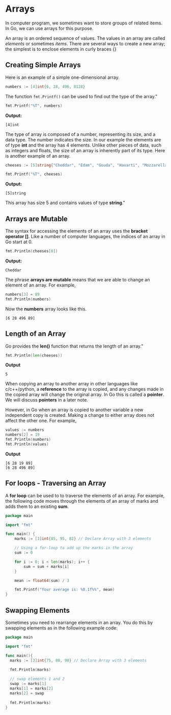 # Arrays
In computer program, we sometimes want to store groups of related items. In Go, we can use arrays for this purpose.

An array is an ordered sequence of values.  The values in an array are called _elements_ or sometimes _items_. There are several ways to create a new array; the simplest is to enclose elements in curly braces {}

## Creating Simple Arrays

Here is an example of a simple one-dimensional array.

```go
numbers := [4]int{6, 28, 496, 8128}
```

The function ```fmt.Printf()``` can be used to find out the type of the array."

```go
fmt.Printf("%T", numbers)
```
**Output:**
```
[4]int
```

The type of array is composed of a number, representing its size, and a data type.  The number indicates the size. In our example the elements are of type **int** and the array has 4 elements.  Unlike other pieces of data, such as integers and floats, the size of an array is inherently part of its type.  Here is another example of an array.

```go
cheeses := [5]string{"Cheddar", "Edam", "Gouda", "Havarti", "Mozzarella"}

fmt.Printf("%T", cheeses)
```

**Output:**
```
[5]string
```

This array has size 5 and contains values of type **string**."

## Arrays are Mutable

The syntax for accessing the elements of an array uses the **bracket operator []**.  Like a number of computer languages, the indices of an array in Go start at 0.

```go
fmt.Println(cheeses[0])
```

**Output:**
```
Cheddar
```

The phrase **arrays are mutable** means that we are able to change an element of an array.  For example,

```go
numbers[3] = 89
fmt.Println(numbers)
```

Now the **numbers** array looks like this.

```
[6 28 496 89]
```

## Length of an Array

Go provides the **len()** function that returns the length of an array."

```go
fmt.Println(len(cheeses))
```

**Output**
```
5
```

When copying an array to another array in other languages like c/c++/python, a **reference** to the array is copied, and any changes made in the copied array will change the original array.  In Go this is called a **pointer**.  We will discuss **pointers** in a later note.

However, in Go when an array is copied to another variable a new independent copy is created.  Making a change to either array does not affect the other one.  For example,

```go
values := numbers
numbers[2] = 19
fmt.Println(numbers)
fmt.Println(values)
```

**Output**
```
[6 28 19 89]
[6 28 496 89]
```

## For loops - Traversing an Array

A **for loop** can be used to to traverse the elements of an array. For example, the following code moves through the elements of an array of marks and adds them to an existing **sum**.  

```go
package main

import "fmt"

func main() {
	marks := [3]int{85, 95, 82} // Declare Array with 3 elements

	// Using a for-loop to add up the marks in the array
	sum := 0

	for i := 0; i < len(marks); i++ {
		sum = sum + marks[i]
	}

	mean := float64(sum) / 3

	fmt.Printf("Your average is: %0.1f%%", mean)
}
```

## Swapping Elements

Sometimes you need to rearrange elements in an array. You do this by swapping elements as in the following example code:

```go
package main

import "fmt"

func main(){
  marks := [3]int{75, 80, 90} // Declare Array with 3 elements
  
  fmt.Println(marks)

  // swap elements 1 and 2
  swap := marks[1]
  marks[1] = marks[2]
  marks[2] = swap
  
  fmt.Println(marks)
}
```
